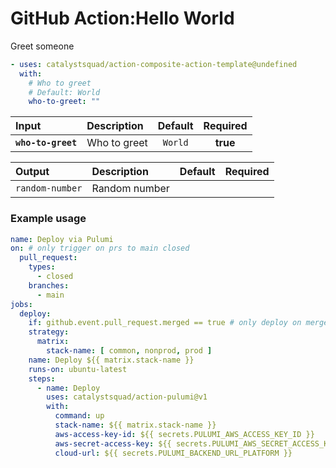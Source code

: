 <!-- start title -->

# GitHub Action:Hello World

<!-- end title -->
<!-- start description -->

Greet someone

<!-- end description -->
<!-- start contents -->
<!-- end contents -->
<!-- start usage -->

```yaml
- uses: catalystsquad/action-composite-action-template@undefined
  with:
    # Who to greet
    # Default: World
    who-to-greet: ""
```

<!-- end usage -->
<!-- start inputs -->

| **Input**          | **Description** | **Default** | **Required** |
| :----------------- | :-------------- | :---------: | :----------: |
| **`who-to-greet`** | Who to greet    |   `World`   |   **true**   |

<!-- end inputs -->
<!-- start outputs -->

| **Output**      | **Description** | **Default** | **Required** |
| :-------------- | :-------------- | ----------- | ------------ |
| `random-number` | Random number   |             |              |

<!-- end outputs -->
<!-- start examples -->

### Example usage

```yaml
name: Deploy via Pulumi
on: # only trigger on prs to main closed
  pull_request:
    types:
      - closed
    branches:
      - main
jobs:
  deploy:
    if: github.event.pull_request.merged == true # only deploy on merged PRs
    strategy:
      matrix:
        stack-name: [ common, nonprod, prod ]
    name: Deploy ${{ matrix.stack-name }}
    runs-on: ubuntu-latest
    steps:
      - name: Deploy
        uses: catalystsquad/action-pulumi@v1
        with:
          command: up
          stack-name: ${{ matrix.stack-name }}
          aws-access-key-id: ${{ secrets.PULUMI_AWS_ACCESS_KEY_ID }}
          aws-secret-access-key: ${{ secrets.PULUMI_AWS_SECRET_ACCESS_KEY }}
          cloud-url: ${{ secrets.PULUMI_BACKEND_URL_PLATFORM }}
```

<!-- end examples -->
<!-- start [.github/ghdocs/examples/] -->
<!-- end [.github/ghdocs/examples/] -->
